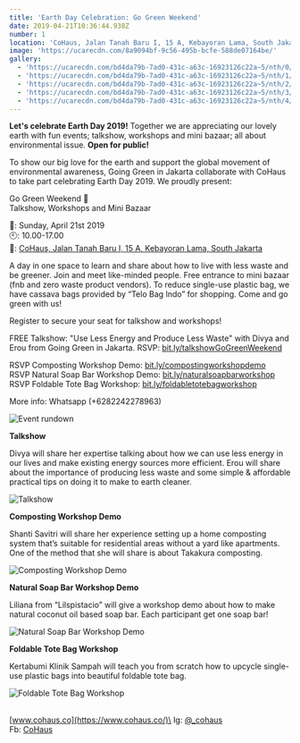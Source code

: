 ```yaml
---
title: 'Earth Day Celebration: Go Green Weekend'
date: 2019-04-21T10:36:44.938Z
number: 1
location: 'CoHaus, Jalan Tanah Baru I, 15 A, Kebayoran Lama, South Jakarta'
image: 'https://ucarecdn.com/8a9094bf-9c56-495b-bcfe-588de07164be/'
gallery:
  - 'https://ucarecdn.com/bd4da79b-7ad0-431c-a63c-16923126c22a~5/nth/0/'
  - 'https://ucarecdn.com/bd4da79b-7ad0-431c-a63c-16923126c22a~5/nth/1/'
  - 'https://ucarecdn.com/bd4da79b-7ad0-431c-a63c-16923126c22a~5/nth/2/'
  - 'https://ucarecdn.com/bd4da79b-7ad0-431c-a63c-16923126c22a~5/nth/3/'
  - 'https://ucarecdn.com/bd4da79b-7ad0-431c-a63c-16923126c22a~5/nth/4/'
---
```

**Let's celebrate Earth Day 2019!** Together we are appreciating our lovely earth with fun events; talkshow, workshops and mini bazaar; all about environmental issue. **Open for public!**

To show our big love for the earth and support the global movement of environmental awareness, Going Green in Jakarta collaborate with CoHaus to take part celebrating Earth Day 2019. We proudly present:

Go Green Weekend 🌱\
Talkshow, Workshops and Mini Bazaar

📆: Sunday, April 21st 2019\
🕙: 10.00-17.00\
📍: [CoHaus, Jalan Tanah Baru I, 15 A, Kebayoran Lama, South Jakarta](https://www.google.com/maps/place/Cohaus/@-6.2136448,106.7822672,17z/data=!3m1!4b1!4m5!3m4!1s0x2e69f757125a02c3:0x6343ad10c989cbe9!8m2!3d-6.2136448!4d106.7844559)

A day in one space to learn and share about how to live with less waste and be greener. Join and meet like-minded people. Free entrance to mini bazaar (fnb and zero waste product vendors). To reduce single-use plastic bag, we have cassava bags provided by “Telo Bag Indo” for shopping. Come and go green with us!

Register to secure your seat for talkshow and workshops!

FREE Talkshow: "Use Less Energy and Produce Less Waste" with Divya and Erou from Going Green in Jakarta. RSVP: [bit.ly/talkshowGoGreenWeekend](https://bit.ly/talkshowGoGreenWeekend)

RSVP Composting Workshop Demo: [bit.ly/compostingworkshopdemo](https://bit.ly/compostingworkshopdemo)\
RSVP Natural Soap Bar Workshop Demo: [bit.ly/naturalsoapbarworkshop](https://bit.ly/naturalsoapbarworkshop)\
RSVP Foldable Tote Bag Workshop: [bit.ly/foldabletotebagworkshop](https://bit.ly/foldabletotebagworkshop)

More info: Whatsapp (+6282242278963)

![Event rundown](https://ucarecdn.com/99bf5169-7fdc-4fd9-804a-979442265de0/ "Event rundown")

**Talkshow**

Divya will share her expertise talking about how we can use less energy in our lives and make existing energy sources more efficient. Erou will share about the importance of producing less waste and some simple & affordable practical tips on doing it to make to earth cleaner.

![Talkshow](https://ucarecdn.com/60832014-b8af-4de8-8c6d-cb5247e8a387/ "Talkshow")

**Composting Workshop Demo**

Shanti Savitri will share her experience setting up a home composting system that’s suitable for residential areas without a yard like apartments. One of the method that she will share is about Takakura composting.

![Composting Workshop Demo](https://ucarecdn.com/08334331-1094-47a0-ad6c-e31d8da78258/ "Composting Workshop Demo")

**Natural Soap Bar Workshop Demo**

Liliana from “Lilspistacio” will give a workshop demo about how to make natural coconut oil based soap bar. Each participant get one soap bar!

![Natural Soap Bar Workshop Demo](https://ucarecdn.com/98ad571e-b0cd-4b15-a9f0-da85443ef28a/ "Natural Soap Bar Workshop Demo")

**Foldable Tote Bag Workshop**

Kertabumi Klinik Sampah will teach you from scratch how to upcycle single-use plastic bags into beautiful foldable tote bag.

![Foldable Tote Bag Workshop](https://ucarecdn.com/2c19208f-dc90-40dd-98a8-3f3a9a5068ce/ "Foldable Tote Bag Workshop")

\
[www.cohaus.co](https://www.cohaus.co/)\
Ig: [@_cohaus](https://www.instagram.com/_cohaus/)\
Fb: [CoHaus](https://www.facebook.com/CoHaus)

